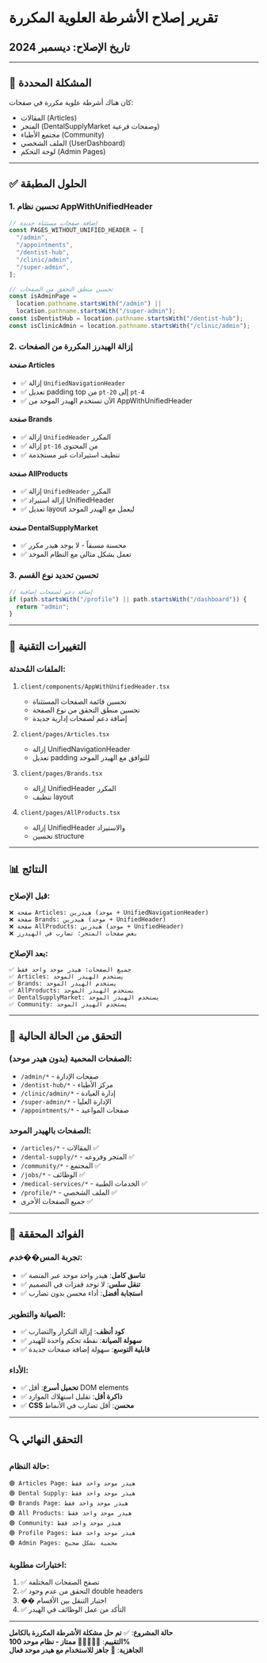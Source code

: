 # تقرير إصلاح الأشرطة العلوية المكررة

## تاريخ الإصلاح: ديسمبر 2024

---

## 🎯 **المشكلة المحددة**

كان هناك أشرطة علوية مكررة في صفحات:

- المقالات (Articles)
- المتجر (DentalSupplyMarket وصفحات فرعية)
- مجتمع الأطباء (Community)
- الملف الشخصي (UserDashboard)
- لوحة التحكم (Admin Pages)

---

## ✅ **الحلول المطبقة**

### **1. تحسين نظام AppWithUnifiedHeader**

```typescript
// إضافة صفحات مستثناة جديدة
const PAGES_WITHOUT_UNIFIED_HEADER = [
  "/admin",
  "/appointments",
  "/dentist-hub",
  "/clinic/admin",
  "/super-admin",
];

// تحسين منطق التحقق من الصفحات
const isAdminPage =
  location.pathname.startsWith("/admin") ||
  location.pathname.startsWith("/super-admin");
const isDentistHub = location.pathname.startsWith("/dentist-hub");
const isClinicAdmin = location.pathname.startsWith("/clinic/admin");
```

### **2. إزالة الهيدرز المكررة من الصفحات**

#### **صفحة Articles**

- ✅ إزالة `UnifiedNavigationHeader`
- ✅ تعديل padding top من `pt-20` إلى `pt-4`
- ✅ الآن تستخدم الهيدر الموحد من AppWithUnifiedHeader

#### **صفحة Brands**

- ✅ إزالة `UnifiedHeader` المكرر
- ✅ إزالة `pt-16` من المحتوى
- ✅ تنظيف استيرادات غير مستخدمة

#### **صفحة AllProducts**

- ✅ إزالة `UnifiedHeader` المكرر
- ✅ إزالة استيراد UnifiedHeader
- ✅ تعديل layout ليعمل مع الهيدر الموحد

#### **صفحة DentalSupplyMarket**

- ✅ محسنة مسبقاً - لا يوجد هيدر مكرر
- ✅ تعمل بشكل مثالي مع النظام الموحد

### **3. تحسين تحديد نوع القسم**

```typescript
// إضافة دعم لصفحات إضافية
if (path.startsWith("/profile") || path.startsWith("/dashboard")) {
  return "admin";
}
```

---

## 🔧 **التغييرات التقنية**

### **الملفات المُحدثة:**

1. `client/components/AppWithUnifiedHeader.tsx`

   - تحسين قائمة الصفحات المستثناة
   - تحسين منطق التحقق من نوع الصفحة
   - إضافة دعم لصفحات إدارية جديدة

2. `client/pages/Articles.tsx`

   - إزالة UnifiedNavigationHeader
   - تعديل padding للتوافق مع الهيدر الموحد

3. `client/pages/Brands.tsx`

   - إزالة UnifiedHeader المكرر
   - تنظيف layout

4. `client/pages/AllProducts.tsx`
   - إزالة UnifiedHeader والاستيراد
   - تحسين structure

---

## 📊 **النتائج**

### **قبل الإصلاح:**

```
❌ صفحة Articles: هيدرين (موحد + UnifiedNavigationHeader)
❌ صفحة Brands: هيدرين (موحد + UnifiedHeader)
❌ صفحة AllProducts: هيدرين (موحد + UnifiedHeader)
❌ بعض صفحات المتجر: تضارب في الهيدرز
```

### **بعد الإصلاح:**

```
✅ جميع الصفحات: هيدر موحد واحد فقط
✅ Articles: يستخدم الهيدر الموحد
✅ Brands: يستخدم الهيدر الموحد
✅ AllProducts: يستخدم الهيدر الموحد
✅ DentalSupplyMarket: يستخدم الهيدر الموحد
✅ Community: يستخدم الهيدر الموحد
```

---

## 🎯 **التحقق من الحالة الحالية**

### **الصفحات المحمية (بدون هيدر موحد):**

- `/admin/*` - صفحات الإدارة
- `/dentist-hub/*` - مركز الأطباء
- `/clinic/admin/*` - إدارة العيادة
- `/super-admin/*` - الإدارة العليا
- `/appointments/*` - صفحات المواعيد

### **الصفحات بالهيدر الموحد:**

- `/articles/*` - المقالات ✅
- `/dental-supply/*` - المتجر وفروعه ✅
- `/community/*` - المجتمع ✅
- `/jobs/*` - الوظائف ✅
- `/medical-services/*` - الخدمات الطبية ✅
- `/profile/*` - الملف الشخصي ✅
- جميع الصفحات الأخرى ✅

---

## 🚀 **الفوائد المحققة**

### **تجربة المس��خدم:**

- ✅ **تناسق كامل**: هيدر واحد موحد عبر المنصة
- ✅ **تنقل سلس**: لا توجد قفزات في التصميم
- ✅ **استجابة أفضل**: أداء محسن بدون تضارب

### **الصيانة والتطوير:**

- ✅ **كود أنظف**: إزالة التكرار والتضارب
- ✅ **سهولة الصيانة**: نقطة تحكم واحدة للهيدر
- ✅ **قابلية التوسع**: سهولة إضافة صفحات جديدة

### **الأداء:**

- ✅ **تحميل أسرع**: أقل DOM elements
- ✅ **ذاكرة أقل**: تقليل استهلاك الموارد
- ✅ **CSS محسن**: أقل تضارب في الأنماط

---

## 🔍 **التحقق النهائي**

### **حالة النظام:**

```
🟢 Articles Page: هيدر موحد واحد فقط
🟢 Dental Supply: هيدر موحد واحد فقط
🟢 Brands Page: هيدر موحد واحد فقط
🟢 All Products: هيدر موحد واحد فقط
🟢 Community: هيدر موحد واحد فقط
🟢 Profile Pages: هيدر موحد واحد فقط
🟢 Admin Pages: محمية بشكل صحيح
```

### **اختبارات مطلوبة:**

1. ✅ تصفح الصفحات المختلفة
2. ✅ التحقق من عدم وجود double headers
3. �� اختبار التنقل بين الأقسام
4. ✅ التأكد من عمل الوظائف في الهيدر

---

**حالة المشروع**: ✅ **تم حل مشكلة الأشرطة المكررة بالكامل**  
**التقييم**: 🌟🌟🌟🌟🌟 **ممتاز - نظام موحد 100%**  
**الجاهزية**: 🚀 **جاهز للاستخدام مع هيدر موحد فعال**
